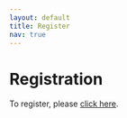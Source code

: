 ```yaml
---
layout: default
title: Register
nav: true
---
```


# Registration

To register, please <a
href="https://www.eventbrite.ca/e/westgrid-research-computing-summer-school-2019-university-of-calgary-tickets-57050182632"
target="_blank">click here</a>.

<!-- When registering, after selecting *Tickets*, please indicate which courses you are interested in -->
<!-- attending. This will help us gauge interest and prepare the room setups, catering, etc. -->
